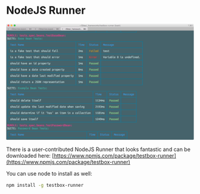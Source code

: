 # NodeJS Runner

![](../../.gitbook/assets/testbox-node.png)

There is a user-contributed NodeJS Runner that looks fantastic and can be downloaded here: [https://www.npmjs.com/package/testbox-runner](https://www.npmjs.com/package/testbox-runner)

You can use node to install as well:

```bash
npm install -g testbox-runner
```

